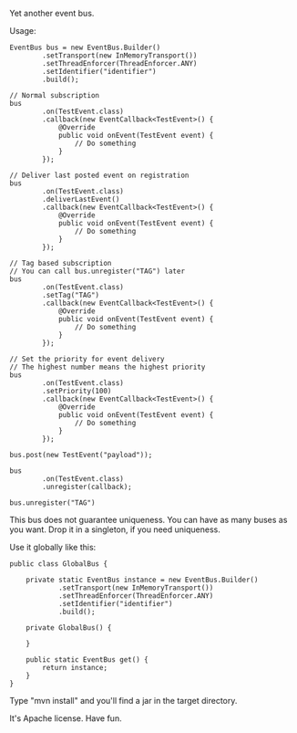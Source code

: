 Yet another event bus.

Usage:

    EventBus bus = new EventBus.Builder()
            .setTransport(new InMemoryTransport())
            .setThreadEnforcer(ThreadEnforcer.ANY)
            .setIdentifier("identifier")
            .build();

    // Normal subscription
    bus
            .on(TestEvent.class)
            .callback(new EventCallback<TestEvent>() {
                @Override
                public void onEvent(TestEvent event) {
                    // Do something
                }
            });

    // Deliver last posted event on registration
    bus
            .on(TestEvent.class)
            .deliverLastEvent()
            .callback(new EventCallback<TestEvent>() {
                @Override
                public void onEvent(TestEvent event) {
                    // Do something
                }
            });

    // Tag based subscription
    // You can call bus.unregister("TAG") later
    bus
            .on(TestEvent.class)
            .setTag("TAG")
            .callback(new EventCallback<TestEvent>() {
                @Override
                public void onEvent(TestEvent event) {
                    // Do something
                }
            });
    
    // Set the priority for event delivery
    // The highest number means the highest priority
    bus
            .on(TestEvent.class)
            .setPriority(100)
            .callback(new EventCallback<TestEvent>() {
                @Override
                public void onEvent(TestEvent event) {
                    // Do something
                }
            });

    bus.post(new TestEvent("payload"));

    bus
            .on(TestEvent.class)
            .unregister(callback);
        
    bus.unregister("TAG")

This bus does not guarantee uniqueness.
You can have as many buses as you want.
Drop it in a singleton, if you need uniqueness.

Use it globally like this:

    public class GlobalBus {

        private static EventBus instance = new EventBus.Builder()
                .setTransport(new InMemoryTransport())
                .setThreadEnforcer(ThreadEnforcer.ANY)
                .setIdentifier("identifier")
                .build();

        private GlobalBus() {
    
        }

        public static EventBus get() {
            return instance;
        }
    }

Type "mvn install" and you'll find a jar in the target directory.

It's Apache license. Have fun.